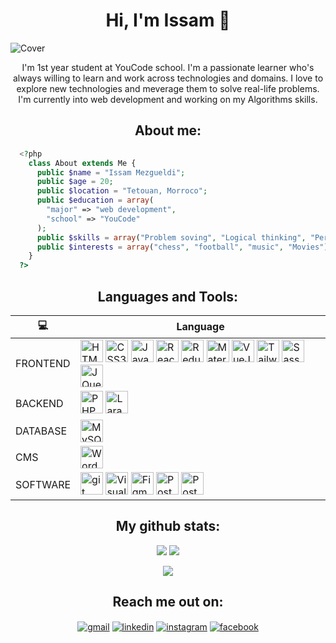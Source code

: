 <h1 align="center">Hi, I'm Issam 👋</h1>

![Cover](https://user-images.githubusercontent.com/112888267/204088153-8e61fc81-5dd0-45cc-8ac9-296bb50825ec.png)


<p align="center">
I'm 1st year student at YouCode school. I'm a passionate learner who's always willing to learn and work across technologies and domains. I love to explore new technologies and meverage them to solve real-life problems. I'm currently into web development and working on my Algorithms skills.
</p>

<h2 align="center">About me:</h2>
 
```php
  <?php
    class About extends Me {
      public $name = "Issam Mezgueldi";
      public $age = 20;
      public $location = "Tetouan, Morroco";
      public $education = array(
        "major" => "web development",
        "school" => "YouCode"
      );
      public $skills = array("Problem soving", "Logical thinking", "Perseverance");
      public $interests = array("chess", "football", "music", "Movies");
    }
  ?>
```
 
<h2 align="center">Languages and Tools:</h2>

<div align="center" > 
 
 |  💻      | Language |
| ----------- | ----------- |
| FRONTEND      | <a href="https://developer.mozilla.org/en-US/docs/Glossary/HTML5" target="_blank" rel="noreferrer"><img src="https://raw.githubusercontent.com/danielcranney/readme-generator/main/public/icons/skills/html5-colored.svg" width="36" height="36" alt="HTML5" /></a> <a href="https://www.w3.org/TR/CSS/#css" target="_blank" rel="noreferrer"><img src="https://raw.githubusercontent.com/danielcranney/readme-generator/main/public/icons/skills/css3-colored.svg" width="36" height="36" alt="CSS3" /></a> <a href="https://developer.mozilla.org/en-US/docs/Web/JavaScript" target="_blank" rel="noreferrer"><img src="https://raw.githubusercontent.com/danielcranney/readme-generator/main/public/icons/skills/javascript-colored.svg" width="36" height="36" alt="JavaScript" /></a> <a href="https://reactjs.org/" target="_blank" rel="noreferrer"><img src="https://raw.githubusercontent.com/danielcranney/readme-generator/main/public/icons/skills/react-colored.svg" width="36" height="36" alt="React" /></a> <a href="https://redux.js.org/" target="_blank" rel="noreferrer"><img src="https://raw.githubusercontent.com/danielcranney/readme-generator/main/public/icons/skills/redux-colored.svg" width="36" height="36" alt="Redux" /></a> <a href="https://mui.com/" target="_blank" rel="noreferrer"><img src="https://raw.githubusercontent.com/danielcranney/readme-generator/main/public/icons/skills/materialui-colored.svg" width="36" height="36" alt="Material UI" /></a> <a href="https://vuejs.org/" target="_blank" rel="noreferrer"><img src="https://raw.githubusercontent.com/danielcranney/readme-generator/main/public/icons/skills/vuejs-colored.svg" width="36" height="36" alt="VueJs" /></a> <a href="https://tailwindcss.com/" target="_blank" rel="noreferrer"><img src="https://raw.githubusercontent.com/danielcranney/readme-generator/main/public/icons/skills/tailwindcss-colored.svg" width="36" height="36" alt="TailwindCSS" /></a> <a href="https://sass-lang.com/" target="_blank" rel="noreferrer"><img src="https://raw.githubusercontent.com/danielcranney/readme-generator/main/public/icons/skills/sass-colored.svg" width="36" height="36" alt="Sass" /></a> <a href="https://jquery.com/" target="_blank" rel="noreferrer"><img src="https://raw.githubusercontent.com/danielcranney/readme-generator/main/public/icons/skills/jquery-colored.svg" width="36" height="36" alt="JQuery" /></a>|
| BACKEND   | <a href="https://www.php.net/" target="_blank" rel="noreferrer"><img src="https://raw.githubusercontent.com/danielcranney/readme-generator/main/public/icons/skills/php-colored.svg" width="36" height="36" alt="PHP" /></a> <a href="https://laravel.com/" target="_blank" rel="noreferrer"><img src="https://raw.githubusercontent.com/danielcranney/readme-generator/main/public/icons/skills/laravel-colored.svg" width="36" height="36" alt="Laravel" /></a>        |
 | DATABASE   | <a href="https://www.mysql.com/" target="_blank" rel="noreferrer"><img src="https://raw.githubusercontent.com/danielcranney/readme-generator/main/public/icons/skills/mysql-colored.svg" width="36" height="36" alt="MySQL" /></a>        |
 | CMS   | <a href="https://wordpress.com/" target="_blank" rel="noreferrer"><img src="https://user-images.githubusercontent.com/112888267/221814228-6aa6c284-5c25-468e-a665-3de8e47dd8fe.png" width="36" height="36" alt="WordPress" /></a>        |
 | SOFTWARE   | <a href="https://git-scm.com/" target="_blank" rel="noreferrer"><img src="https://www.vectorlogo.zone/logos/git-scm/git-scm-icon.svg" width="36" height="36" alt="git"/></a> <a href="https://code.visualstudio.com/" target="_blank" rel="noreferrer"><img src="https://upload.wikimedia.org/wikipedia/commons/9/9a/Visual_Studio_Code_1.35_icon.svg" width="36" height="36" alt="Visual Studio Code"/></a> <a href="https://www.figma.com/" target="_blank" rel="noreferrer"><img src="https://raw.githubusercontent.com/danielcranney/readme-generator/main/public/icons/skills/figma-colored.svg" width="36" height="36" alt="Figma" /></a> <a href="https://www.atlassian.com/software/jira" target="_blank" rel="noreferrer"><img src="https://user-images.githubusercontent.com/112888267/221143450-267c3265-caab-4b3a-a93d-22309917e22e.png" width="36" height="36" alt="Postman"/></a> <a href="https://www.postman.com/" target="_blank" rel="noreferrer"><img src="https://user-images.githubusercontent.com/112888267/219393706-d9c7e234-c622-4112-89a0-154dd1d90b96.svg" width="36" height="36" alt="Postman"/></a>        |

 </div>
 
 <h2 align="center">My github stats:</h2>
<p align = "center">
  <img  src = "https://github-readme-stats.vercel.app/api?username=MEZ901&show_icons=true&theme=radical&line_height=27">
  <img src = "https://github-readme-stats.vercel.app/api/top-langs/?username=MEZ901&hide=html,c,css,hack,blade,shell&theme=radical">
</p>
<p align = "center">
 <img  src="https://github-readme-streak-stats.herokuapp.com/?user=MEZ901&show_icons=true&locale=en&layout=compact&theme=radical&line_height=0" />
</p> 

<h2 align="center">Reach me out on:</h2>
<p align="center">
<a href="mailto: issammez44@gmail.com" target="blank"><img align="center" src="https://img.shields.io/badge/Gmail-red?logo=gmail&logoColor=white" alt="gmail" /></a>
<a href="https://www.linkedin.com/in/mez901/" target="blank"><img align="center" src="https://img.shields.io/badge/LinkedIn-blue?logo=linkedin&logoColor=white" alt="linkedin" /></a>
<a href="https://www.instagram.com/issam.mezgueldi/" target="blank"><img align="center" src="https://img.shields.io/badge/Instagram-purple?logo=instagram&logoColor=white" alt="instagram" /></a>
<a href="https://www.facebook.com/issam.mez.58/" target="blank"><img align="center" src="https://img.shields.io/badge/Facebook-blue?logo=facebook&logoColor=white" alt="facebook" /></a>
</p>
